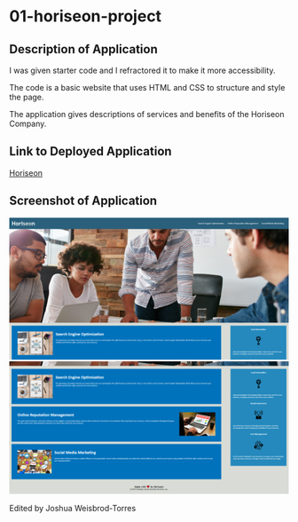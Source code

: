 # 01-horiseon-project

## Description of Application

I was given starter code and I refractored it to make it more accessibility.

The code is a basic website that uses HTML and CSS to structure and style the page. 

The application gives descriptions of services and benefits of the Horiseon Company.

## Link to Deployed Application

[Horiseon](https://joshuaweisbrodtorres.github.io/01-horiseon-project/)

## Screenshot of Application

![Image of Horiseon website header and hero](/horiseon-header-hero.png)  
![Image of Horiseon website content, benefits, and footer](/horiseon-content-aside-footer.png)

Edited by Joshua Weisbrod-Torres